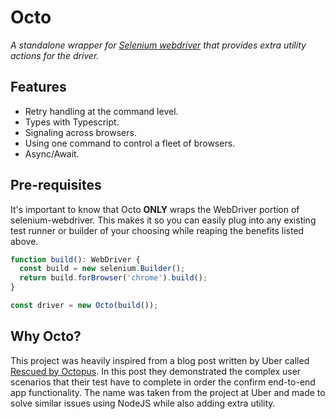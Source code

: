 # Octo
_A standalone wrapper for [Selenium webdriver](https://github.com/SeleniumHQ/selenium) that provides extra utility actions for the driver._

## Features
* Retry handling at the command level.
* Types with Typescript.
* Signaling across browsers.
* Using one command to control a fleet of browsers.
* Async/Await.

## Pre-requisites
It's important to know that Octo **ONLY** wraps the WebDriver portion of selenium-webdriver. This makes it so you can easily plug into any existing test runner or builder of your choosing while reaping the benefits listed above.
```js
function build(): WebDriver {
  const build = new selenium.Builder();
  return build.forBrowser('chrome').build();
}

const driver = new Octo(build());
```

## Why Octo?
This project was heavily inspired from a blog post written by Uber called [Rescued by Octopus](https://eng.uber.com/rescued-by-octopus/). In this post they demonstrated the complex user scenarios that their test have to complete in order the confirm end-to-end app functionality. The name was taken from the project at Uber and made to solve similar issues using NodeJS while also adding extra utility.
